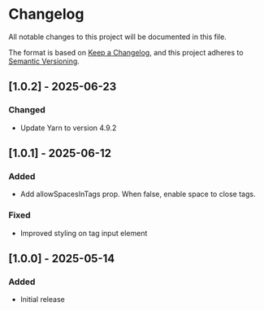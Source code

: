 # Changelog

All notable changes to this project will be documented in this file.

The format is based on [Keep a Changelog](https://keepachangelog.com/en/1.1.0/),
and this project adheres to [Semantic Versioning](https://semver.org/spec/v2.0.0.html).

## [1.0.2] - 2025-06-23

### Changed

- Update Yarn to version 4.9.2

## [1.0.1] - 2025-06-12

### Added

- Add allowSpacesInTags prop. When false, enable space to close tags.

### Fixed

- Improved styling on tag input element

## [1.0.0] - 2025-05-14

### Added

- Initial release
